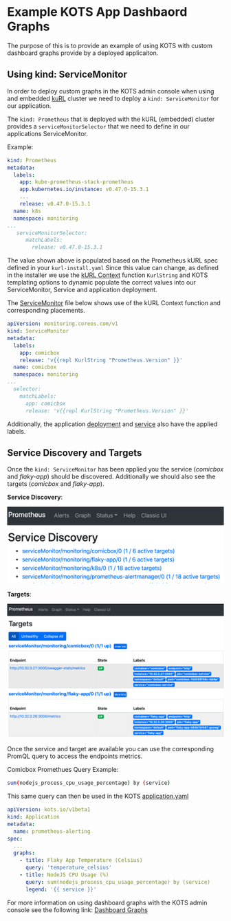 # Example KOTS App Dashbaord Graphs
The purpose of this is to provide an example of using KOTS with custom dashboard graphs provide by a deployed applicaiton.

## Using kind: ServiceMonitor
In order to deploy custom graphs in the KOTS admin console when using and embedded [kuRL](https://kurl.sh) cluster we need to deploy a ```kind: ServiceMonitor``` for our application.

The ```kind: Prometheus``` that is deployed with the kURL (embedded) cluster provides a ```serviceMonitorSelector``` that we need to define in our applications ServiceMonitor.

Example:
```yaml
kind: Prometheus
metadata:
  labels:
    app: kube-prometheus-stack-prometheus
    app.kubernetes.io/instance: v0.47.0-15.3.1
    ...
    release: v0.47.0-15.3.1
  name: k8s
  namespace: monitoring
...
   serviceMonitorSelector:
      matchLabels:
        release: v0.47.0-15.3.1
```

The value shown above is populated based on the Prometheus kURL spec defined in your ```kurl-install.yaml``` Since this value can change, as defined in the installer we use the [kURL Context](https://kots.io/reference/template-functions/kurl-context/) function ```KurlString``` and KOTS templating options to dynamic populate the correct values into our ServiceMonitor, Service and application deployment.

The [ServiceMonitor](https://github.com/soriaj/graphs-example/blob/main/manifests/comicbox-servicemonitor.yaml) file below shows use of the kURL Context function and corresponding placements. 

```yaml
apiVersion: monitoring.coreos.com/v1
kind: ServiceMonitor
metadata:
  labels:
    app: comicbox
    release: 'v{{repl KurlString "Prometheus.Version" }}'
  name: comicbox
  namespace: monitoring
...
  selector:
    matchLabels:
      app: comicbox
      release: 'v{{repl KurlString "Prometheus.Version" }}'
```

Additionally, the application [deployment](https://github.com/soriaj/graphs-example/blob/main/manifests/comicbox-deployment.yaml) and [service](https://github.com/soriaj/graphs-example/blob/main/manifests/comicbox-service.yaml) also have the applied labels. 

## Service Discovery and Targets
Once the ```kind: ServiceMonitor``` has been applied you the service (*comicbox* and *flaky-app*) should be discovered. Additionally we should also see the targets (*comicbox* and *flaky-app*).

**Service Discovery**: 

![Service Discovery](./docs/service-discovery.png)

**Targets**: 

![Targets](./docs/targets.png)

Once the service and target are available you can use the corresponding PromQL query to access the endpoints metrics.

Comicbox Promethues Query Example: 
```bash
sum(nodejs_process_cpu_usage_percentage) by (service)
```

This same query can then be used in the KOTS [application.yaml](https://github.com/soriaj/graphs-example/blob/main/manifests/application.yaml#L17)

```yaml
apiVersion: kots.io/v1beta1
kind: Application
metadata:
  name: prometheus-alerting
spec:
  ...
  graphs:
    - title: Flaky App Temperature (Celsius)
      query: 'temperature_celsius'
    - title: NodeJS CPU Usage (%)
      query: sum(nodejs_process_cpu_usage_percentage) by (service)
      legend: '{{ service }}'
```

For more information on using dashboard graphs with the KOTS admin console see the following link: [Dashboard Graphs](https://kots.io/vendor/config/dashboard-graphs/)